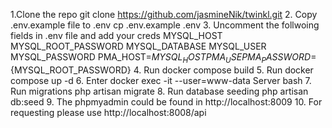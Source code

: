 1.Clone the repo 
    git clone https://github.com/jasmineNik/twinkl.git
2. Copy .env.example file to .env
    cp .env.example .env
3. Uncomment the follwoing fields in .env file and add your creds 
    MYSQL_HOST
    MYSQL_ROOT_PASSWORD
    MYSQL_DATABASE
    MYSQL_USER
    MYSQL_PASSWORD 
    PMA_HOST=${MYSQL_HOST}
    PMA_USE
    PMA_PASSWORD=${MYSQL_ROOT_PASSWORD}
4. Run docker compose build
5. Run docker compose up -d
6. Enter docker exec -it --user=www-data Server bash
7. Run migrations 
    php artisan migrate
8. Run database seeding 
    php artisan db:seed
9. The phpmyadmin could be found in http://localhost:8009 
10. For requesting please use http://localhost:8008/api
